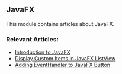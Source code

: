 ## JavaFX

This module contains articles about JavaFX.

### Relevant Articles:

- [Introduction to JavaFX](https://www.baeldung.com/javafx)
- [Display Custom Items in JavaFX ListView](https://www.baeldung.com/javafx-listview-display-custom-items)
- [Adding EventHandler to JavaFX Button](https://www.baeldung.com/javafx-button-eventhandler)

